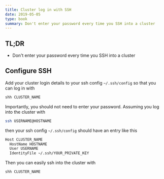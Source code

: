 ```yaml
---
title: Cluster log in with SSH
date: 2019-05-05
type: book
summary: Don't enter your password every time you SSH into a cluster
---
```

## TL;DR
- Don't enter your password every time you SSH into a cluster

## Configure SSH
Add your cluster login details to your ssh config `~/.ssh/config` so that you can log in with
```sh
shh CLUSTER_NAME
```
Importantly, you should not need to enter your password.
Assuming you log into the cluster with 
```sh
ssh USERNAME@HOSTNAME
```
then your ssh config `~/.ssh/config` should have an entry like this
```sh
Host CLUSTER_NAME
  HostName HOSTNAME
  User USERNAME
  IdentityFile ~/.ssh/YOUR_PRIVATE_KEY
```
Then you can easily ssh into the cluster with
```sh
shh CLUSTER_NAME
```

